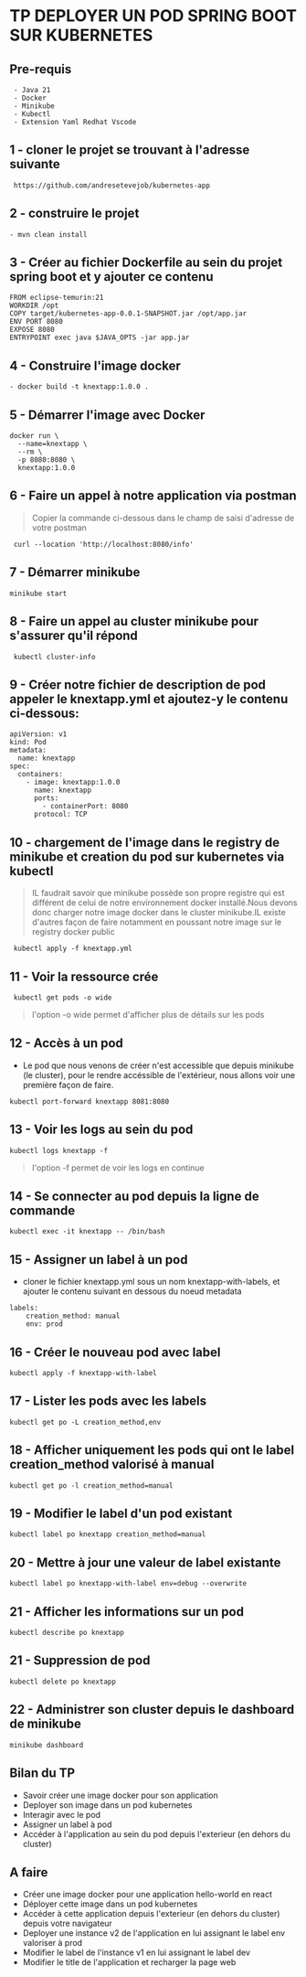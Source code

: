 # TP DEPLOYER UN POD SPRING BOOT SUR KUBERNETES

## Pre-requis
```
 - Java 21
 - Docker
 - Minikube
 - Kubectl
 - Extension Yaml Redhat Vscode
```

## 1 - cloner le projet se trouvant à l'adresse suivante
```
 https://github.com/andresetevejob/kubernetes-app
```
## 2 - construire le projet
```
- mvn clean install
```

## 3 - Créer au fichier Dockerfile au sein du projet spring boot et y ajouter ce contenu
```
FROM eclipse-temurin:21
WORKDIR /opt
COPY target/kubernetes-app-0.0.1-SNAPSHOT.jar /opt/app.jar
ENV PORT 8080
EXPOSE 8080
ENTRYPOINT exec java $JAVA_OPTS -jar app.jar
```

## 4 - Construire l'image docker 
```
- docker build -t knextapp:1.0.0 .
```

## 5 - Démarrer l'image avec Docker
```
docker run \
  --name=knextapp \
  --rm \
  -p 8080:8080 \
  knextapp:1.0.0
```

## 6 - Faire un appel à notre application via postman
> Copier la commande ci-dessous dans le champ de saisi d'adresse de votre postman
```
 curl --location 'http://localhost:8080/info'
```


## 7 - Démarrer minikube
```
minikube start
```
## 8 - Faire un appel au cluster minikube pour s'assurer qu'il répond
```
 kubectl cluster-info
```
## 9 - Créer notre fichier de description de pod appeler le knextapp.yml et ajoutez-y le contenu ci-dessous:
```
apiVersion: v1
kind: Pod
metadata:
  name: knextapp
spec:
  containers:
    - image: knextapp:1.0.0
      name: knextapp
      ports:
        - containerPort: 8080
      protocol: TCP

```
## 10 - chargement de l'image dans le registry de minikube et creation du pod sur kubernetes via kubectl
> IL faudrait savoir que minikube possède son propre registre qui est différent de celui de notre environnement docker installé.Nous devons donc charger notre image docker dans le cluster minikube.IL existe d'autres façon de faire notamment en poussant notre image sur le registry docker public
```
 kubectl apply -f knextapp.yml
```

## 11 - Voir la ressource crée
```
 kubectl get pods -o wide
```
> l'option -o wide permet d'afficher plus de détails sur les pods 
## 12 - Accès à un pod
*  Le pod que nous venons de créer n'est accessible que depuis minikube (le cluster), pour le rendre accéssible de l'extérieur, nous allons voir une 
 première façon de faire.
```
kubectl port-forward knextapp 8081:8080

```
## 13 - Voir les logs au sein du pod
```
kubectl logs knextapp -f
```
> l'option -f permet de voir les logs en continue

## 14 - Se connecter au pod depuis la ligne de commande
```
kubectl exec -it knextapp -- /bin/bash
```
## 15 - Assigner un label à un pod
* cloner le fichier knextapp.yml sous un nom knextapp-with-labels, et ajouter le contenu suivant en dessous du noeud metadata
```
labels:
    creation_method: manual
    env: prod
```
## 16 - Créer le nouveau pod avec label
```
kubectl apply -f knextapp-with-label
```
## 17 - Lister les pods avec les labels
```
kubectl get po -L creation_method,env
```
## 18 - Afficher uniquement les pods qui ont le label creation_method valorisé à manual
```
kubectl get po -l creation_method=manual
```
## 19 - Modifier le label d'un pod existant
```
kubectl label po knextapp creation_method=manual
```
## 20 - Mettre à jour une valeur de label existante
```
kubectl label po knextapp-with-label env=debug --overwrite
```

## 21 - Afficher les informations sur un pod
```
kubectl describe po knextapp
```

## 21 - Suppression de pod
```
kubectl delete po knextapp
```

## 22 - Administrer son cluster depuis le dashboard de minikube
```
minikube dashboard
```

## Bilan du TP
* Savoir créer une image docker pour son application
* Deployer son image dans un pod kubernetes
* Interagir avec le pod
* Assigner un label à pod
* Accéder à l'application au sein du pod depuis l'exterieur (en dehors du cluster)


## A faire
* Créer une image docker pour une application hello-world en react
* Déployer cette image dans un pod kubernetes
* Accéder à cette application depuis l'exterieur (en dehors du cluster) depuis votre navigateur
* Deployer une instance v2 de l'application en lui assignant le label env valoriser à prod
* Modifier le label de l'instance v1 en lui assignant le label dev
* Modifier le title de l'application et recharger la page web

